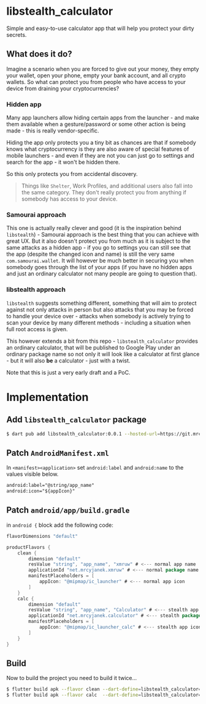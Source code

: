 # libstealth_calculator

Simple and easy-to-use calculator app that will help you protect your dirty secrets.

## What does it do?

Imagine a scenario when you are forced to give out your money, they empty your wallet, open your phone, empty your bank account, and all crypto wallets. So what can protect you from people who have access to your device from draining your cryptocurrencies?

### Hidden app

Many app launchers allow hiding certain apps from the launcher - and make them available when a gesture/password or some other action is being made - this is really vendor-specific.

Hiding the app only protects you a tiny bit as chances are that if somebody knows what cryptocurrency is they are also aware of special features of mobile launchers - and even if they are not you can just go to settings and search for the app - it won't be hidden there.

So this only protects you from accidental discovery.

> Things like `Shelter`, Work Profiles, and additional users also fall into the same category. They don't really protect you from anything if somebody has access to your device.

### Samourai approach

This one is actually really clever and good (it is the inspiration behind `libstealth`) - Samourai approach is the best thing that you can achieve with great UX. But it also doesn't protect you from much as it is subject to the same attacks as a hidden app - if you go to settings you can still see that the app (despite the changed icon and name) is still the very same `com.samourai.wallet`. It will however be much better in securing you when somebody goes through the list of your apps (if you have no hidden apps and just an ordinary calculator not many people are going to question that).

### libstealth approach

`libstealth` suggests something different, something that will aim to protect against not only attacks in person but also attacks that you may be forced to handle your device over - attacks when somebody is actively trying to scan your device by many different methods - including a situation when full root access is given.

This however extends a bit from this repo - `libstealth_calculator` provides an ordinary calculator, that will be published to Google Play under an ordinary package name so not only it will look like a calculator at first glance - but it will also **be** a calculator - just with a twist.

Note that this is just a very early draft and a PoC.


# Implementation

## Add `libstealth_calculator` package

```bash
$ dart pub add libstealth_calculator:0.0.1 --hosted-url=https://git.mrcyjanek.net/api/packages/mrcyjanek/pub/
```

## Patch `AndroidManifest.xml`

In `<manifest><application>` set `android:label` and `android:name` to the values visible below. 

```xml
android:label="@string/app_name"
android:icon="${appIcon}"
```

## Patch `android/app/build.gradle`

in `android {` block add the following code:

```gradle
flavorDimensions "default"

productFlavors {
    clean {
        dimension "default"
        resValue "string", "app_name", "xmruw" # <--- normal app name
        applicationId "net.mrcyjanek.xmruw" # <--- normal package name
        manifestPlaceholders = [
            appIcon: "@mipmap/ic_launcher" # <--- normal app icon
        ]
    }
    calc {
        dimension "default" 
        resValue "string", "app_name", "Calculator" # <--- stealth app name
        applicationId "net.mrcyjanek.calculator" # <--- stealth package name (feel free to use the same. You may run into conflicts tho)
        manifestPlaceholders = [
            appIcon: "@mipmap/ic_launcher_calc" # <--- stealth app icon
        ]
    }
}
```

## Build

Now to build the project you need to build it twice...


```bash
$ flutter build apk --flavor clean --dart-define=libstealth_calculator=false # <--- build clean
$ flutter build apk --flavor calc  --dart-define=libstealth_calculator=true  # <--- build stealth mode
```